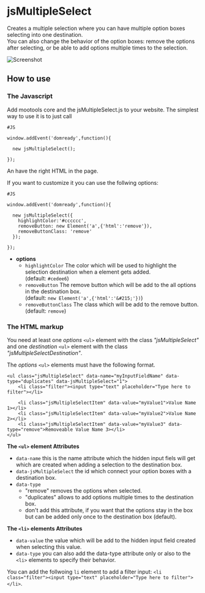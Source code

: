 jsMultipleSelect
================
Creates a multiple selection where you can have multiple option boxes selecting into one destination.<br>
You can also change the behavior of the option boxes: remove the options after selecting, or be able to add options multiple times to the selection.

![Screenshot](https://github.com/frozeman/jsMultipleSelect/raw/master/screenshot.png)

How to use
----------

###  The Javascript

Add mootools core and the jsMultipleSelect.js to your website.
The simplest way to use it is to just call

    #JS

    window.addEvent('domready',function(){

      new jsMultipleSelect();

    });

An have the right HTML in the page.

If you want to customize it you can use the follwing options:

    #JS

    window.addEvent('domready',function(){

      new jsMultipleSelect({
        highlightColor:'#cccccc',
        removeButton: new Element('a',{'html':'remove'}),
        removeButtonClass: 'remove'
      });

    });

  - **options**
    - `highlightColor`  The color which will be used to highlight the selection destination when a element gets added.
    <br>(default: `#cedee6`)
    - `removeButton`  The remove button which will be add to the all options in the destination box.
    <br>(default: `new Element('a',{'html':'&#215;'})`)
    - `removeButtonClass` The class which will be add to the remove button.
    <br>(default: `remove`)


###  The HTML markup

You need at least one <i>options</i> `<ul>` element with the class <i>"jsMultipleSelect"</i><br>
and one <i>destination</i> `<ul>` element with the class <i>"jsMultipleSelectDestination"</i>.

The <i>options</i> `<ul>` elements must have the following format.

    <ul class="jsMultipleSelect" data-name="myInputFieldName" data-type="duplicates" data-jsMultipleSelect="1">
        <li class="filter"><input type="text" placeholder="Type here to filter"></li>

        <li class="jsMultipleSelectItem" data-value="myValue1">Value Name 1></li>
        <li class="jsMultipleSelectItem" data-value="myValue2">Value Name 2></li>
        <li class="jsMultipleSelectItem" data-value="myValue3" data-type="remove">Removeable Value Name 3></li>
    </ul>


**The `<ul>` element Attributes**
- `data-name` this is the name attribute which the hidden input fiels will get which are created when adding a selection to the destination box.
- `data-jsMultipleSelect` the id which connect your option boxes with a destination box.
- `data-type`
  - "remove" removes the options when selected.
  - "duplicates" allows to add options multiple times to the destination box.
  - don't add this attribute, if you want that the options stay in the box but can be added only once to the destination box (default).

**The `<li>` elements Attributes**
- `data-value` the value which will be add to the hidden input field created when selecting this value.
- `data-type` you can also add the data-type attribute only or also to the `<li>` elements to specify their behavior.

You can add the follwoing `li` element to add a filter input: `<li class="filter"><input type="text" placeholder="Type here to filter"></li>`.


